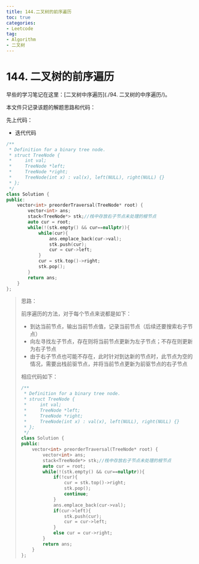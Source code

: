```yaml
---
title: 144.二叉树的前序遍历
toc: true
categories:
- Leetcode
tag: 
- Algorithm
- 二叉树
---
```


# 144. 二叉树的前序遍历

早些的学习笔记在这里：[二叉树中序遍历](./94. 二叉树的中序遍历/)。

本文件只记录该题的解题思路和代码：

先上代码：

- 迭代代码

<!--more-->

```c++
/**
 * Definition for a binary tree node.
 * struct TreeNode {
 *     int val;
 *     TreeNode *left;
 *     TreeNode *right;
 *     TreeNode(int x) : val(x), left(NULL), right(NULL) {}
 * };
 */
class Solution {
public:
    vector<int> preorderTraversal(TreeNode* root) {
        vector<int> ans;
        stack<TreeNode*> stk;//栈中存放右子节点未处理的根节点
        auto cur = root;
        while(!(stk.empty() && cur==nullptr)){
            while(cur){
                ans.emplace_back(cur->val);
                stk.push(cur);
                cur = cur->left;
            }
            cur = stk.top()->right;
            stk.pop();
        }
        return ans;
    }
};
```

> 思路：
>
> 前序遍历的方法，对于每个节点来说都是如下：
>
> - 到达当前节点，输出当前节点值，记录当前节点（后续还要搜索右子节点）
> - 向左寻找左子节点，存在则将当前节点更新为左子节点；不存在则更新为右子节点
> - 由于右子节点也可能不存在，此时针对到达新的节点时，此节点为空的情况，需要出栈前驱节点，并将当前节点更新为前驱节点的右子节点
>
> 相应代码如下：
>
> ```c++
> /**
>  * Definition for a binary tree node.
>  * struct TreeNode {
>  *     int val;
>  *     TreeNode *left;
>  *     TreeNode *right;
>  *     TreeNode(int x) : val(x), left(NULL), right(NULL) {}
>  * };
>  */
> class Solution {
> public:
>     vector<int> preorderTraversal(TreeNode* root) {
>         vector<int> ans;
>         stack<TreeNode*> stk;//栈中存放右子节点未处理的根节点
>         auto cur = root;
>         while(!(stk.empty() && cur==nullptr)){
>             if(!cur){
>                 cur = stk.top()->right;
>                 stk.pop();
>                 continue;
>             }
>             ans.emplace_back(cur->val);
>             if(cur->left){
>                 stk.push(cur);
>                 cur = cur->left;
>             }
>             else cur = cur->right;
>         }
>         return ans;
>     }
> };
> ```









